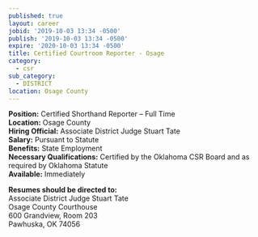 ```yaml
---
published: true
layout: career
jobid: '2019-10-03 13:34 -0500'
publish: '2019-10-03 13:34 -0500'
expire: '2020-10-03 13:34 -0500'
title: Certified Courtroom Reporter - Osage
category:
  - csr
sub_category:
  - DISTRICT
location: Osage County
---
```

**Position:** Certified Shorthand Reporter – Full Time  
**Location:** Osage County  
**Hiring Official:** Associate District Judge Stuart Tate   
**Salary:** Pursuant to Statute  
**Benefits:** State Employment  
**Necessary Qualifications:** Certified by the Oklahoma CSR Board and as required by Oklahoma Statute  
**Available:** Immediately

**Resumes should be directed to:**  
Associate District Judge Stuart Tate  
Osage County Courthouse  
600 Grandview, Room 203  
Pawhuska, OK 74056
